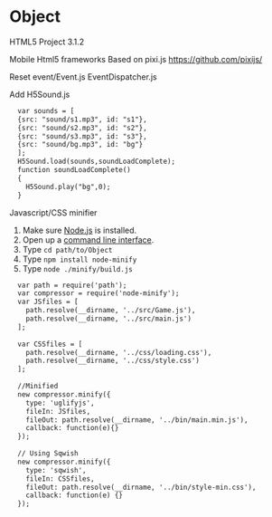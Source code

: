 # Object
HTML5  Project 3.1.2

Mobile Html5 frameworks
Based on pixi.js https://github.com/pixijs/

Reset event/Event.js EventDispatcher.js

Add H5Sound.js
```html
  var sounds = [
  {src: "sound/s1.mp3", id: "s1"},
  {src: "sound/s2.mp3", id: "s2"},
  {src: "sound/s3.mp3", id: "s3"},
  {src: "sound/bg.mp3", id: "bg"}
  ];
  H5Sound.load(sounds,soundLoadComplete);
  function soundLoadComplete()
  {
    H5Sound.play("bg",0);
  }
```
Javascript/CSS minifier 
  1. Make sure [Node.js](http://nodejs.org/download/) is installed.
  2. Open up a [command line interface](http://en.wikipedia.org/wiki/Command-line_interface).
  3. Type `cd path/to/Object`
  4. Type `npm install node-minify`
  5. Type `node ./minify/build.js`
```html
  var path = require('path');
  var compressor = require('node-minify');
  var JSfiles = [
    path.resolve(__dirname, '../src/Game.js'),
    path.resolve(__dirname, '../src/main.js')
  ];
  
  var CSSfiles = [
    path.resolve(__dirname, '../css/loading.css'),
    path.resolve(__dirname, '../css/style.css')
  ];
  
  //Minified
  new compressor.minify({
    type: 'uglifyjs',
    fileIn: JSfiles,
    fileOut: path.resolve(__dirname, '../bin/main.min.js'),
    callback: function(e){}
  });
  
  // Using Sqwish
  new compressor.minify({
    type: 'sqwish',
    fileIn: CSSfiles,
    fileOut: path.resolve(__dirname, '../bin/style-min.css'),
    callback: function(e) {}
  });
```
